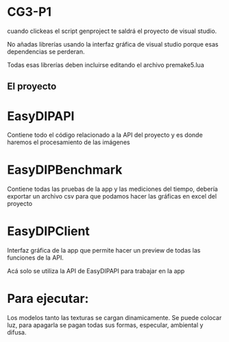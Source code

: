 # CG3-P1

cuando clickeas el script genproject te saldrá el proyecto de visual studio.

No añadas librerías usando la interfaz gráfica de visual studio porque esas dependencias se perderan.

Todas esas librerías deben incluirse editando el archivo premake5.lua


## El proyecto 

# EasyDIPAPI
Contiene todo el código relacionado a la API del proyecto y es donde haremos el procesamiento de las imágenes

# EasyDIPBenchmark
Contiene todas las pruebas de la app y las mediciones del tiempo, debería exportar un archivo csv para que podamos hacer las gráficas en excel del proyecto

# EasyDIPClient
Interfaz gráfica de la app que permite hacer un preview de todas las funciones de la API.

Acá solo se utiliza la API de EasyDIPAPI para trabajar en la app

# Para ejecutar:

Los modelos tanto las texturas se cargan dinamicamente.
Se puede colocar luz, para apagarla se pagan todas sus formas, especular, ambiental y difusa.







